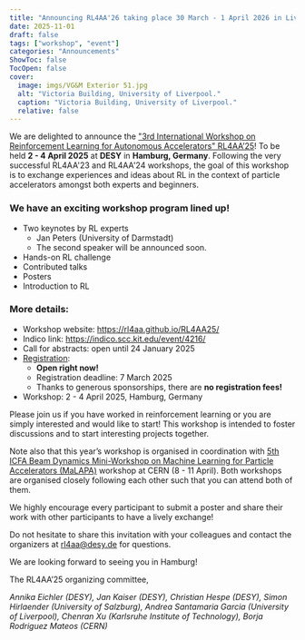```yaml
---
title: "Announcing RL4AA'26 taking place 30 March - 1 April 2026 in Liverpool, UK"
date: 2025-11-01
draft: false
tags: ["workshop", "event"]
categories: "Announcements"
ShowToc: false
TocOpen: false
cover:
  image: imgs/VG&M Exterior 51.jpg
  alt: "Victoria Building, University of Liverpool."
  caption: "Victoria Building, University of Liverpool."
  relative: false
---
```


We are delighted to announce the ["3rd International Workshop on Reinforcement Learning for Autonomous Accelerators" RL4AA’25](https://rl4aa.github.io/RL4AA25/)! To be held **2 - 4 April 2025** at **DESY** in **Hamburg, Germany**. Following the very successful RL4AA'23 and RL4AA'24 workshops, the goal of this workshop is to exchange experiences and ideas about RL in the context of particle accelerators amongst both experts and beginners.

### We have an exciting workshop program lined up!

- Two keynotes by RL experts
  - Jan Peters (University of Darmstadt)
  - The second speaker will be announced soon.
- Hands-on RL challenge
- Contributed talks
- Posters
- Introduction to RL

### More details:

- Workshop website: https://rl4aa.github.io/RL4AA25/
- Indico link: https://indico.scc.kit.edu/event/4216/
- Call for abstracts: open until 24 January 2025
- [Registration](https://indico.scc.kit.edu/event/4216/registrations/764/):
  - **Open right now!**
  - Registration deadline: 7 March 2025
  - Thanks to generous sponsorships, there are **no registration fees!**
- Workshop: 2 - 4 April 2025, Hamburg, Germany

Please join us if you have worked in reinforcement learning or you are simply interested and would like to start! This workshop is intended to foster discussions and to start interesting projects together.

Note also that this year’s workshop is organised in coordination with [5th ICFA Beam Dynamics Mini-Workshop on Machine Learning for Particle Accelerators (MaLAPA)](https://indico.cern.ch/event/1382428/overview) workshop at CERN (8 - 11 April). Both workshops are organised closely following each other such that you can attend both of them.

We highly encourage every participant to submit a poster and share their work with other participants to have a lively exchange!

Do not hesitate to share this invitation with your colleagues and contact the organizers at rl4aa@desy.de for questions.

We are looking forward to seeing you in Hamburg!

The RL4AA’25 organizing committee,

_Annika Eichler (DESY),
Jan Kaiser (DESY),
Christian Hespe (DESY),
Simon Hirlaender (University of Salzburg),
Andrea Santamaria Garcia (University of Liverpool),
Chenran Xu (Karlsruhe Institute of Technology),
Borja Rodriguez Mateos (CERN)_
